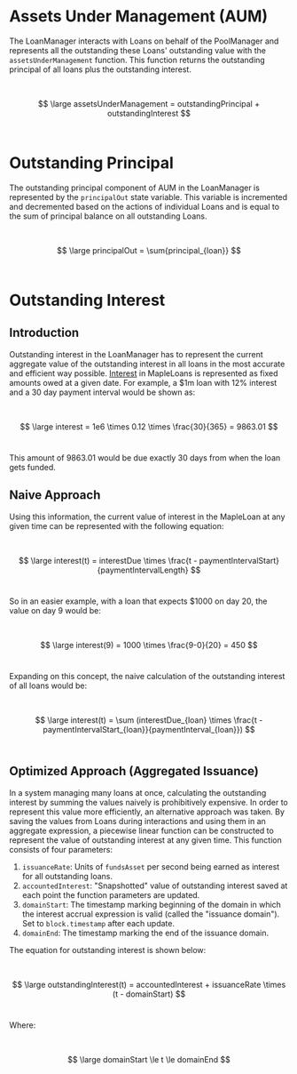 # Assets Under Management (AUM)

The LoanManager interacts with Loans on behalf of the PoolManager and represents all the outstanding these Loans' outstanding value with the `assetsUnderManagement` function. This function returns the outstanding principal of all loans plus the outstanding interest.

<br/>

$$ \large assetsUnderManagement = outstandingPrincipal + outstandingInterest $$
<br/>

# Outstanding Principal

The outstanding principal component of AUM in the LoanManager is represented by the `principalOut` state variable. This variable is incremented and decremented based on the actions of individual Loans and is equal to the sum of principal balance on all outstanding Loans.

<br/>

$$ \large principalOut = \sum{principal_{loan}} $$
<br/>

# Outstanding Interest

## Introduction

Outstanding interest in the LoanManager has to represent the current aggregate value of the outstanding interest in all loans in the most accurate and efficient way possible. [Interest](https://github.com/maple-labs/maple-core-v2/wiki/Loans/_edit#amortization-calculation) in MapleLoans is represented as fixed amounts owed at a given date. For example, a $1m loan with 12% interest and a 30 day payment interval would be shown as:

<br/>

$$ \large interest = 1e6 \times 0.12 \times \frac{30}{365} = 9863.01 $$
<br/>

This amount of $9863.01$ would be due exactly 30 days from when the loan gets funded.

## Naive Approach

Using this information, the current value of interest in the MapleLoan at any given time can be represented with the following equation:

<br/>

$$ \large interest(t) = interestDue \times \frac{t - paymentIntervalStart}{paymentIntervalLength} $$
<br/>

So in an easier example, with a loan that expects $1000 on day 20, the value on day 9 would be:

<br/>

$$ \large interest(9) = 1000 \times \frac{9-0}{20} = 450 $$
<br/>

Expanding on this concept, the naive calculation of the outstanding interest of all loans would be:

<br/>

$$ \large interest(t) = \sum (interestDue_{loan} \times \frac{t - paymentIntervalStart_{loan}}{paymentInterval_{loan}}) $$
<br/>

## Optimized Approach (Aggregated Issuance)

In a system managing many loans at once, calculating the outstanding interest by summing the values naively is prohibitively expensive. In order to represent this value more efficiently, an alternative approach was taken. By saving the values from Loans during interactions and using them in an aggregate expression, a piecewise linear function can be constructed to represent the value of outstanding interest at any given time. This function consists of four parameters:
1. `issuanceRate`: Units of `fundsAsset` per second being earned as interest for all outstanding loans.
2. `accountedInterest`: "Snapshotted" value of outstanding interest saved at each point the function parameters are updated.
3. `domainStart`: The timestamp marking beginning of the domain in which the interest accrual expression is valid (called the "issuance domain"). Set to `block.timestamp` after each update.
4. `domainEnd`: The timestamp marking the end of the issuance domain.

The equation for outstanding interest is shown below:

<br/>

$$ \large outstandingInterest(t) = accountedInterest + issuanceRate \times (t - domainStart) $$
<br/>

Where:

<br/>

$$ \large domainStart \le t \le domainEnd $$
<br/>
